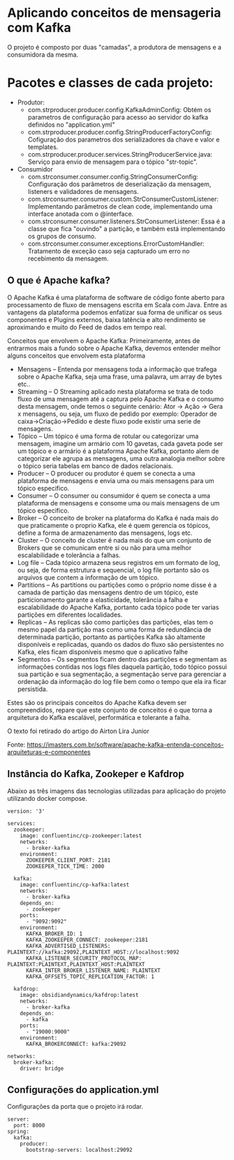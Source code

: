# Aplicando conceitos de mensageria com Kafka
O projeto é composto por duas "camadas", a produtora de mensagens e a consumidora da mesma. 

# Pacotes e classes de cada projeto:
- Produtor:
  - com.strproducer.producer.config.KafkaAdminConfig: Obtém os parametros de configuração para acesso ao servidor do kafka definidos no "application.yml"
  - com.strproducer.producer.config.StringProducerFactoryConfig: Cofiguração dos parametros dos serializadores da chave e valor e templates.
  - com.strproducer.producer.services.StringProducerService.java: Serviço para envio de mensagem para o tópico "str-topic".
 - Consumidor
    - com.strconsumer.consumer.config.StringConsumerConfig: Configuração dos parâmetros de deserialização da mensagem, listeners e validadores de mensagens.
    - com.strconsumer.consumer.custom.StrConsumerCustomListener: Implementando parâmetros de clean code, implementando uma interface anotada com o @interface.
    - com.strconsumer.consumer.listeners.StrConsumerListener: Essa é a classe que fica "ouvindo" a partição, e também está implementando os grupos de consumo.
    - com.strconsumer.consumer.exceptions.ErrorCustomHandler: Tratamento de exceção caso seja capturado um erro no recebimento da mensagem. 
## O que é Apache kafka?

O Apache Kafka é uma plataforma de software de código fonte aberto para processamento de fluxo de mensagens escrita em Scala com Java. Entre as vantagens da plataforma podemos enfatizar sua forma de unificar os seus componentes e Plugins externos, baixa latência e alto rendimento se aproximando e muito do Feed de dados em tempo real.

Conceitos que envolvem o Apache Kafka:
Primeiramente, antes de entrarmos mais a fundo sobre o Apache Kafka, devemos entender melhor alguns conceitos que envolvem esta plataforma

- Mensagens – Entenda por mensagens toda a informação que trafega sobre o Apache Kafka, seja uma frase, uma palavra, um array de bytes etc..
- Streaming – O Streaming aplicado nesta plataforma se trata de todo fluxo de uma mensagem até a captura pelo Apache Kafka e o consumo desta mensagem, onde temos o seguinte cenário: Ator -> Ação -> Gera x mensagens, ou seja, um fluxo de pedido por exemplo: Operador de caixa->Criação->Pedido e deste fluxo pode existir uma serie de mensagens.
- Tópico – Um tópico é uma forma de rotular ou categorizar uma mensagem, imagine um armário com 10 gavetas, cada gaveta pode ser um tópico e o armário é a plataforma Apache Kafka, portanto alem de categorizar ele agrupa as mensagens, uma outra analogia melhor sobre o tópico seria tabelas em banco de dados relacionais.
- Producer – O producer ou produtor é quem se conecta a uma plataforma de mensagens e envia uma ou mais mensagens para um tópico especifico.
- Consumer – O consumer ou consumidor é quem se conecta a uma plataforma de mensagens e consome uma ou mais mensagens de um tópico especifico.
- Broker – O conceito de broker na plataforma do Kafka é nada mais do que praticamente o proprio Kafka, ele é quem gerencia os tópicos, define a forma de armazenamento das mensagens, logs etc.
- Cluster – O conceito de cluster é nada mais do que um conjunto de Brokers que se comunicam entre si ou não para uma melhor escalabilidade e tolerância a falhas.
- Log file – Cada tópico armazena seus registros em um formato de log, ou seja, de forma estrutura e sequencial, o log file portanto são os arquivos que contem a informação de um tópico.
- Partitions – As partitions ou partições como o próprio nome disse é a camada de partição das mensagens dentro de um tópico, este particionamento garante a elasticidade, tolerância a falha e escalabilidade do Apache Kafka, portanto cada tópico pode ter varias partições em diferentes localidades.
- Replicas – As replicas são como partições das partições, elas tem o mesmo papel da partição mas como uma forma de redundância de determinada partição, portanto as partições Kafka são altamente disponíveis e replicadas, quando os dados do fluxo são persistentes no Kafka, eles ficam disponíveis mesmo que o aplicativo falhe
- Segmentos – Os segmentos ficam dentro das partições e segmentam as informações contidas nos logs files daquela partição, todo tópico possui sua partição e sua segmentação, a segmentação serve para gerenciar a ordenação da informação do log file bem como o tempo que ela ira ficar persistida.

Estes são os principais conceitos do Apache Kafka devem ser compreendidos, repare que este conjunto de conceitos é o que torna a arquitetura do Kafka escalável, performática e tolerante a falha.

O texto foi retirado do artigo do Airton Lira Junior 

Fonte: https://imasters.com.br/software/apache-kafka-entenda-conceitos-arquiteturas-e-componentes

## Instância do Kafka, Zookeper e Kafdrop

Abaixo as três imagens das tecnologias utilizadas para aplicação do projeto utilizando docker compose.
```
version: '3'

services:
  zookeeper:
    image: confluentinc/cp-zookeeper:latest
    networks:
      - broker-kafka
    environment:
      ZOOKEEPER_CLIENT_PORT: 2181
      ZOOKEEPER_TICK_TIME: 2000

  kafka:
    image: confluentinc/cp-kafka:latest
    networks:
      - broker-kafka
    depends_on:
      - zookeeper
    ports:
      - "9092:9092"
    environment:
      KAFKA_BROKER_ID: 1
      KAFKA_ZOOKEEPER_CONNECT: zookeeper:2181
      KAFKA_ADVERTISED_LISTENERS: PLAINTEXT://kafka:29092,PLAINTEXT_HOST://localhost:9092
      KAFKA_LISTENER_SECURITY_PROTOCOL_MAP: PLAINTEXT:PLAINTEXT,PLAINTEXT_HOST:PLAINTEXT
      KAFKA_INTER_BROKER_LISTENER_NAME: PLAINTEXT
      KAFKA_OFFSETS_TOPIC_REPLICATION_FACTOR: 1

  kafdrop:
    image: obsidiandynamics/kafdrop:latest
    networks:
      - broker-kafka
    depends_on:
      - kafka
    ports:
      - "19000:9000"
    environment:
      KAFKA_BROKERCONNECT: kafka:29092

networks:
  broker-kafka:
    driver: bridge
```
## Configurações do application.yml
Configurações da porta que o projeto irá rodar.
```
server:
  port: 8000
spring:
  kafka:
    producer:
      bootstrap-servers: localhost:29092    
```
